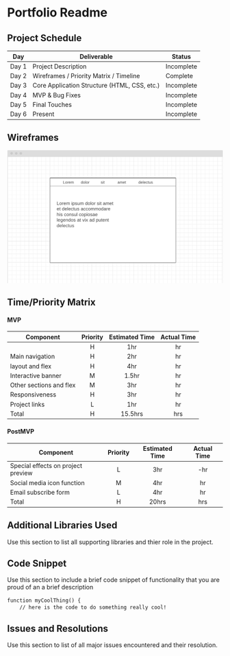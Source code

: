 # Portfolio Readme 


## Project Schedule

|  Day | Deliverable | Status
|---|---| ---|
|Day 1| Project Description | Incomplete
|Day 2| Wireframes / Priority Matrix / Timeline | Complete
|Day 3| Core Application Structure (HTML, CSS, etc.) | Incomplete
|Day 4| MVP & Bug Fixes | Incomplete
|Day 5| Final Touches | Incomplete
|Day 6| Present | Incomplete

## Wireframes

![](img/Screen%20Shot%202022-09-28%20at%208.49.06%20PM.png)



## Time/Priority Matrix 

#### MVP
| Component | Priority | Estimated Time | Actual Time |
| --- | :---: |  :---: | :---: | 
|  | H | 1hr | hr |
| Main navigation | H | 2hr | hr |
| layout and flex | H | 4hr | hr | 
| Interactive banner | M | 1.5hr|  hr | 
| Other sections and flex| M | 3hr | hr|
| Responsiveness | H | 3hr | hr | hr |
| Project links | L | 1hr |  hr |
| Total | H | 15.5hrs| hrs |


#### PostMVP
| Component | Priority | Estimated Time | Actual Time |
| --- | :---: |  :---: | :---: | 
| Special effects on project preview | L | 3hr | -hr | hr |
| Social media icon function | M | 4hr | hr |
| Email subscribe form | L | 4hr | hr |
| Total | H | 20hrs| hrs |


## Additional Libraries Used

 Use this section to list all supporting libraries and thier role in the project. 

## Code Snippet

Use this section to include a brief code snippet of functionality that you are proud of an a brief description  

```
function myCoolThing() {
	// here is the code to do something really cool!
```

## Issues and Resolutions

 Use this section to list of all major issues encountered and their resolution.